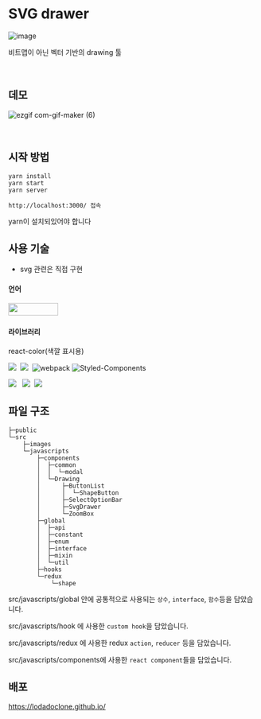 # SVG drawer

![image](https://user-images.githubusercontent.com/40421183/153259891-4a464843-7233-42b5-81ff-a627c8166061.png)

비트맵이 아닌 벡터 기반의 drawing 툴

<br>

## 데모

![ezgif com-gif-maker (6)](https://user-images.githubusercontent.com/40421183/153763149-3e0123c1-59a5-4ada-b76c-30239db832f3.gif)

<br>

## 시작 방법

```
yarn install 
yarn start
yarn server

http://localhost:3000/ 접속
```
yarn이 설치되있어야 합니다

## 사용 기술

* svg 관련은 직접 구현

#### 언어

<img width=100px height=25px src="https://img.shields.io/badge/-TypeScript-1f2229?style=flat&logo=TypeScript">&nbsp;

#### 라이브러리

react-color(색깔 표시용)

<img  src="https://img.shields.io/badge/-React-1f2229?style=flat&logo=React">&nbsp;
<img  src="https://img.shields.io/badge/-Redux-764ABC?style=flat&logo=Redux">&nbsp;
<img alt="webpack" src ="https://img.shields.io/badge/webpack-8DD6F9.svg?&style=flat&logo=webpack&logoColor=white"/>
<img alt="Styled-Components" src ="https://img.shields.io/badge/Styled_Components-DB7093.svg?&style=flat&logo=styled-components&logoColor=white"/>

<img  src="https://img.shields.io/badge/-Yarn-2C8EBB?style=flat&logo=Yarn"> &nbsp;
<img src="https://img.shields.io/badge/-ESLint-4B32C3?style=flat&logo=ESLint">&nbsp;
<img src="https://img.shields.io/badge/-Prettier-1b2b34?style=flat&logo=Prettier">&nbsp;

## 파일 구조
```
├─public
└─src
    ├─images
    └─javascripts
        ├─components
        │  ├─common
        │  │  └─modal
        │  └─Drawing
        │      ├─ButtonList
        │      │  └─ShapeButton
        │      ├─SelectOptionBar
        │      ├─SvgDrawer
        │      └─ZoomBox
        ├─global
        │  ├─api
        │  ├─constant
        │  ├─enum
        │  ├─interface
        │  ├─mixin
        │  └─util
        ├─hooks
        └─redux
            └─shape
```


src/javascripts/global 안에 공통적으로 사용되는 `상수`, `interface`, `함수`등을 담았습니다.

src/javascripts/hook 에 사용한 `custom hook`을 담았습니다.

src/javascripts/redux 에 사용한 redux `action`, `reducer` 등을 담았습니다. 

src/javascripts/components에 사용한 `react component`들을 담았습니다.


## 배포 

https://lodadoclone.github.io/


